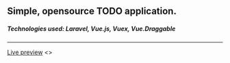 <h2>Simple, opensource TODO application.</h2>
<h5>Technologies used: Laravel, Vue.js, Vuex, Vue.Draggable</h5>
<hr>

<a href="http://whispering-shore-28861.herokuapp.com">Live preview</a> 
<>
